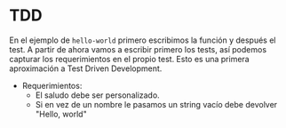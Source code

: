 # TDD

En el ejemplo de `hello-world` primero escribimos la función y después el test. A partir de ahora vamos a escribir primero los tests, así podemos capturar los requerimientos en el propio test. Esto es una primera aproximación a Test Driven Development.

- Requerimientos:
    - El saludo debe ser personalizado.
    - Si en vez de un nombre le pasamos un string vacío debe devolver "Hello, world"
    